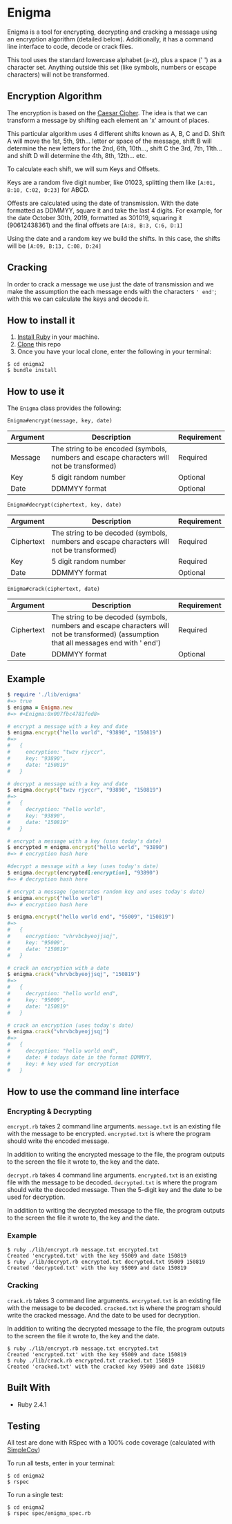 # Enigma

Enigma is a tool for encrypting, decrypting and cracking a message using an encryption algorithm (detailed below). Additionally, it has a command line interface to code, decode or crack files.

This tool uses the standard lowercase alphabet (a-z), plus a space (' ') as a character set. Anything outside this set (like symbols, numbers or escape characters) will not be transformed.

## Encryption Algorithm
The encryption is based on the [Caesar Cipher](https://en.wikipedia.org/wiki/Caesar_cipher). The idea is that we can transform a message by shifting each element an 'x' amount of places.

This particular algorithm uses 4 different shifts known as A, B, C and D. Shift A will move the 1st, 5th, 9th... letter or space of the message, shift B will determine the new letters for the 2nd, 6th, 10th..., shift C the 3rd, 7th, 11th... and shift D will determine the 4th, 8th, 12th... etc.

To calculate each shift, we will sum Keys and Offsets.

Keys are a random five digit number, like 01023, splitting them like `[A:01, B:10, C:02, D:23]` for ABCD.

Offests are calculated using the date of transmission. With the date formatted as DDMMYY, square it and take the last 4 digits. For example, for the date October 30th, 2019, formatted as 301019, squaring it (90612438361) and the final offsets are `[A:8, B:3, C:6, D:1]`

Using the date and a random key we build the shifts. In this case, the shifts will be `[A:09, B:13, C:08, D:24]`

## Cracking
In order to crack a message we use just the date of transmission and we make the assumption the each message ends with the characters `' end'`; with this we can calculate the keys and decode it.

## How to install it

1. [Install Ruby](https://www.ruby-lang.org/en/documentation/installation/) in your machine.
2. [Clone](https://help.github.com/en/articles/cloning-a-repository) this repo 
3. Once you have your local clone, enter the following in your terminal:
```
$ cd enigma2
$ bundle install
```

## How to use it

The `Enigma` class provides the following:

`Enigma#encrypt(message, key, date)`

| Argument | Description | Requirement |
| ----- | ----- |-----|
| Message | The string to be encoded (symbols, numbers and escape characters will not be transformed) | Required |
| Key | 5 digit random number | Optional |
| Date | DDMMYY format | Optional |

`Enigma#decrypt(ciphertext, key, date)`

| Argument | Description | Requirement |
| ----- | ----- |-----|
| Ciphertext | The string to be decoded (symbols, numbers and escape characters will not be transformed) | Required |
| Key | 5 digit random number | Required |
| Date | DDMMYY format | Optional |

`Enigma#crack(ciphertext, date)`

| Argument | Description | Requirement |
| ----- | ----- |-----|
| Ciphertext | The string to be decoded (symbols, numbers and escape characters will not be transformed) (assumption that all messages end with ' end')| Required |
| Date | DDMMYY format | Optional |

## Example
```ruby
$ require './lib/enigma'
#=> true
$ enigma = Enigma.new
#=> #<Enigma:0x007fbc4781fed8>

# encrypt a message with a key and date
$ enigma.encrypt("hello world", "93890", "150819")
#=>
#   {
#     encryption: "twzv rjyccr",
#     key: "93890",
#     date: "150819"
#   }

# decrypt a message with a key and date
$ enigma.decrypt("twzv rjyccr", "93890", "150819")
#=>
#   {
#     decryption: "hello world",
#     key: "93890",
#     date: "150819"
#   }

# encrypt a message with a key (uses today's date)
$ encrypted = enigma.encrypt("hello world", "93890")
#=> # encryption hash here

#decrypt a message with a key (uses today's date)
$ enigma.decrypt(encrypted[:encryption], "93890")
#=> # decryption hash here

# encrypt a message (generates random key and uses today's date)
$ enigma.encrypt("hello world")
#=> # encryption hash here

$ enigma.encrypt("hello world end", "95009", "150819")
#=>
#   {
#     encryption: "vhrvbcbyeojjsqj",
#     key: "95009",
#     date: "150819"
#   }

# crack an encryption with a date
$ enigma.crack("vhrvbcbyeojjsqj", "150819")
#=>
#   {
#     decryption: "hello world end",
#     key: "95009",
#     date: "150819"
#   }

# crack an encryption (uses today's date)
$ enigma.crack("vhrvbcbyeojjsqj")
#=>
#   {
#     decryption: "hello world end",
#     date: # todays date in the format DDMMYY,
#     key: # key used for encryption
#   }
```

## How to use the command line interface

### Encrypting & Decrypting
`encrypt.rb` takes 2 command line arguments. `message.txt` is an existing file with the message to be encrypted. `encrypted.txt` is where the program should write the encoded message.

In addition to writing the encrypted message to the file, the program outputs to the screen the file it wrote to, the key and the date.

`decrypt.rb` takes 4 command line arguments. `encrypted.txt` is an existing file with the message to be decoded. `decrypted.txt` is where the program should write the decoded message. Then the 5-digit key and the date to be used for decryption.

In addition to writing the decrypted message to the file, the program outputs to the screen the file it wrote to, the key and the date.

### Example
```
$ ruby ./lib/encrypt.rb message.txt encrypted.txt
Created 'encrypted.txt' with the key 95009 and date 150819
$ ruby ./lib/decrypt.rb encrypted.txt decrypted.txt 95009 150819
Created 'decrypted.txt' with the key 95009 and date 150819
```
### Cracking
`crack.rb` takes 3 command line arguments. `encrypted.txt` is an existing file with the message to be decoded. `cracked.txt` is where the program should write the cracked message. And the date to be used for decryption.

In addition to writing the decrypted message to the file, the program outputs to the screen the file it wrote to, the key and the date.
```
$ ruby ./lib/encrypt.rb message.txt encrypted.txt
Created 'encrypted.txt' with the key 95009 and date 150819
$ ruby ./lib/crack.rb encrypted.txt cracked.txt 150819
Created 'cracked.txt' with the cracked key 95009 and date 150819
```

## Built With
* Ruby 2.4.1

## Testing
All test are done with RSpec with a 100% code coverage (calculated with [SimpleCov](https://github.com/colszowka/simplecov))

To run all tests, enter in your terminal:
```
$ cd enigma2
$ rspec
```

To run a single test:
```
$ cd enigma2
$ rspec spec/enigma_spec.rb
```